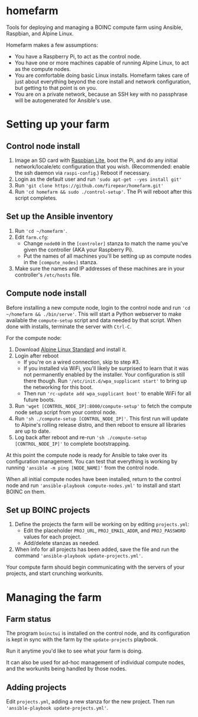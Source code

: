 # homefarm
Tools for deploying and managing a BOINC compute farm using Ansible, Raspbian, and Alpine Linux.

Homefarm makes a few assumptions:

* You have a Raspberry Pi, to act as the control node.
* You have one or more machines capable of running Alpine Linux, to
  act as the compute nodes.
* You are comfortable doing basic Linux installs. Homefarm takes
  care of just about everything beyond the core install and network
  configuration, but getting to that point is on you.
* You are on a private network, because an SSH key with no passphrase
  will be autogenerated for Ansible's use.

# Setting up your farm

## Control node install

1. Image an SD card with [Raspbian
   Lite](https://www.raspberrypi.org/downloads/raspbian/), boot the
   Pi, and do any initial network/locale/etc configuration that you
   wish. (Recommended: enable the ssh daemon via `raspi-config`.)
   Reboot if necessary.
1. Login as the default user and run `'sudo apt-get --yes install git'`
1. Run `'git clone https://github.com/firepear/homefarm.git'`
1. Run `'cd homefarm && sudo ./control-setup'`. The Pi will reboot
   after this script completes.

## Set up the Ansible inventory

1. Run `'cd ~/homefarm'`.
1. Edit `farm.cfg`:
     * Change `node00` in the `[controler]` stanza to match the name
       you've given the controller (AKA your Raspberry Pi).
     * Put the names of all machines you'll be setting up as compute
       nodes in the `[compute_nodes]` stanza.
1. Make sure the names and IP addresses of these machines are in your
   controller's `/etc/hosts` file.

## Compute node install

Before installing a new compute node, login to the control node and
run `'cd ~/homefarm && ./bin/serve'`. This will start a Python webserver
to make available the `compute-setup` script and data needed by that
script. When done with installs, terminate the server with `Ctrl-C`.

For the compute node:

1. Download [Alpine Linux
   Standard](https://alpinelinux.org/downloads/) and install it.
1. Login after reboot
    * If you're on a wired connection, skip to step #3.
    * If you installed via WiFi, you'll likely be surprised to learn
      that it was not permanently enabled by the installer. Your
      configuration is still there though. Run
      `'/etc/init.d/wpa_supplicant start'` to bring up the networking
      for this boot.
    * Then run `'rc-update add wpa_supplicant boot'` to enable WiFi
      for all future boots.
1. Run `'wget [CONTROL_NODE_IP]:8000/compute-setup'` to fetch the
   compute node setup script from your control node.
1. Run `'sh ./compute-setup [CONTROL_NODE_IP]'`. This first run will
   update to Alpine's rolling release distro, and then reboot to
   ensure all libraries are up to date.
1. Log back after reboot and re-run `'sh ./compute-setup
   [CONTROL_NODE_IP]'` to complete bootstrapping.

At this point the compute node is ready for Ansible to take over its
configuration management. You can test that everything is working by
running `'ansible -m ping [NODE_NAME]'` from the control node.

When all initial compute nodes have been installed, return to the
control node and run `'ansible-playbook compute-nodes.yml'` to install
and start BOINC on them.

## Set up BOINC projects

1. Define the projects the farm will be working on by editing
   `projects.yml`:
     * Edit the placeholder `PROJ_URL`, `PROJ_EMAIL_ADDR`, and
       `PROJ_PASSWORD` values for each project.
     * Add/delete stanzas as needed.
1. When info for all projects has been added, save the file and run
   the command `'ansible-playbook update-projects.yml'`.

Your compute farm should begin communicating with the servers of your
projects, and start crunching workunits.



# Managing the farm

## Farm status

The program `boinctui` is installed on the control node, and its
configuration is kept in sync with the farm by the `update-projects`
playbook.

Run it anytime you'd like to see what your farm is doing.

It can also be used for ad-hoc management of individual compute nodes,
and the workunits being handled by those nodes.

## Adding projects

Edit `projects.yml`, adding a new stanza for the new project. Then run
`'ansible-playbook update-projects.yml'`.
